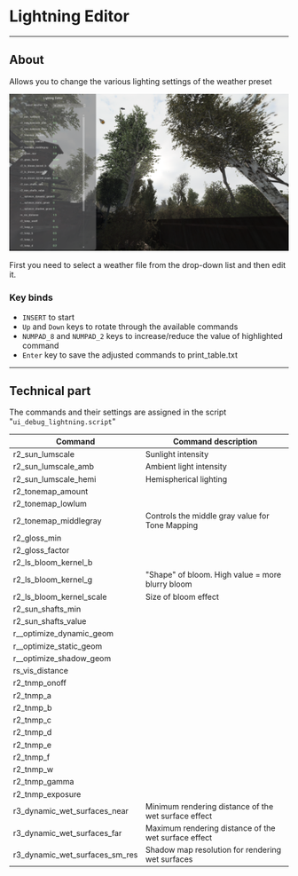 # Lightning Editor

___

## About

Allows you to change the various lighting settings of the weather preset

![lightning-editor centered](assets/images/lightning-editor.png)

First you need to select a weather file from the drop-down list and then edit it.

### Key binds

- `INSERT` to start
- `Up` and `Down` keys to rotate through the available commands
- `NUMPAD_8` and `NUMPAD_2` keys to increase/reduce the value of highlighted command
- `Enter` key to save the adjusted commands to print_table.txt

___

## Technical part

The commands and their settings are assigned in the script "`ui_debug_lightning.script`"

| Command | Command description |
|---|---|
| r2_sun_lumscale | Sunlight intensity |
| r2_sun_lumscale_amb | Ambient light intensity |
| r2_sun_lumscale_hemi | Hemispherical lighting |
| r2_tonemap_amount |  |
| r2_tonemap_lowlum |  |
| r2_tonemap_middlegray | Controls the middle gray value for Tone Mapping |
| r2_gloss_min |  |
| r2_gloss_factor |  |
| r2_ls_bloom_kernel_b |  |
| r2_ls_bloom_kernel_g | "Shape" of bloom. High value = more blurry bloom |
| r2_ls_bloom_kernel_scale | Size of bloom effect |
| r2_sun_shafts_min |  |
| r2_sun_shafts_value |  |
| r__optimize_dynamic_geom |  |
| r__optimize_static_geom |  |
| r__optimize_shadow_geom |  |
| rs_vis_distance |  |
| r2_tnmp_onoff |  |
| r2_tnmp_a |  |
| r2_tnmp_b |  |
| r2_tnmp_c |  |
| r2_tnmp_d |  |
| r2_tnmp_e |  |
| r2_tnmp_f |  |
| r2_tnmp_w |  |
| r2_tnmp_gamma |  |
| r2_tnmp_exposure |  |
| r3_dynamic_wet_surfaces_near | Minimum rendering distance of the wet surface effect |
| r3_dynamic_wet_surfaces_far | Maximum rendering distance of the wet surface effect |
| r3_dynamic_wet_surfaces_sm_res | Shadow map resolution for rendering wet surfaces |
